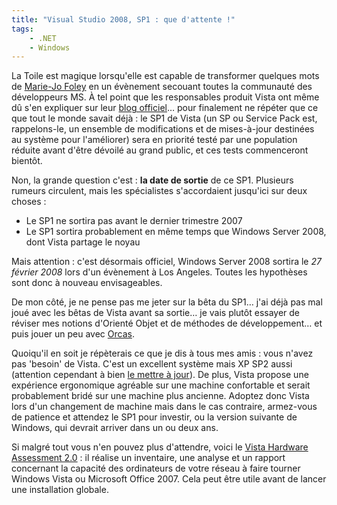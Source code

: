 ```yaml
---
title: "Visual Studio 2008, SP1 : que d'attente !"
tags:
    - .NET
    - Windows
---
```


La Toile est magique lorsqu'elle est capable de transformer quelques mots de
[Marie-Jo Foley](http://en.wikipedia.org/wiki/Mary_Jo_Foley) en un évènement
secouant toutes la communauté des développeurs MS. À tel point que les
responsables produit Vista ont même d&ucirc; s'en expliquer sur leur
[blog officiel](https://login.live.com/login.srf?wa=wsignin1.0&wtrealm=blogs.technet.com&wreply=https%3a%2f%2fblogs.technet.com%2fb%2fwindows_vista_france%2farchive%2f2007%2f07%2f10%2fla-beta-1-du-sp1-bient-t-disponible.aspx%3fstoAI%3d10&wp=MBI_FED_SSL&wlcxt=microsoft%24microsoft%24microsoft)…
pour finalement ne répéter que ce que tout le monde savait déjà : le SP1 de
Vista (un SP ou Service Pack est, rappelons-le, un ensemble de modifications et
de mises-à-jour destinées au système pour l'améliorer) sera en priorité testé
par une population réduite avant d'être dévoilé au grand public, et ces tests
commenceront bientôt.

Non, la grande question c'est : **la date de sortie** de ce SP1\. Plusieurs
rumeurs circulent, mais les spécialistes s'accordaient jusqu'ici sur deux choses
:

-   Le SP1 ne sortira pas avant le dernier trimestre 2007
-   Le SP1 sortira probablement en même temps que Windows Server 2008, dont
    Vista partage le noyau

Mais attention : c'est désormais officiel, Windows Server 2008 sortira le _27
février 2008_ lors d'un évènement à Los Angeles. Toutes les hypothèses sont donc
à nouveau envisageables.

De mon côté, je ne pense pas me jeter sur la bêta du SP1… j'ai déjà pas mal joué
avec les bêtas de Vista avant sa sortie… je vais plutôt essayer de réviser mes
notions d'Orienté Objet et de méthodes de développement… et puis jouer un peu
avec
[Orcas](https://fr.wikipedia.org/wiki/Microsoft_Visual_Studio#Visual_Studio_2008).

Quoiqu'il en soit je répèterais ce que je dis à tous mes amis : vous n'avez pas
'besoin' de Vista. C'est un excellent système mais XP SP2 aussi (attention
cependant à bien
[le mettre à jour](http://update.microsoft.com/windowsupdate/v6/default.aspx)).
De plus, Vista propose une expérience ergonomique agréable sur une machine
confortable et serait probablement bridé sur une machine plus ancienne. Adoptez
donc Vista lors d'un changement de machine mais dans le cas contraire,
armez-vous de patience et attendez le SP1 pour investir, ou la version suivante
de Windows, qui devrait arriver dans un ou deux ans.

Si malgré tout vous n'en pouvez plus d'attendre, voici le
[Vista Hardware Assessment 2.0](http://www.microsoft.com/en-us/download/details.aspx?id=7826)
: il réalise un inventaire, une analyse et un rapport concernant la capacité des
ordinateurs de votre réseau à faire tourner Windows Vista ou Microsoft Office
2007\. Cela peut être utile avant de lancer une installation globale.
